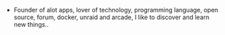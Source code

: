 - Founder of alot apps, lover of technology, programming language, open source, forum, docker, unraid and arcade, I like to discover and learn new things..
  <br>

































































































































































































































































































































































































































































































































































































































































































































































































































































